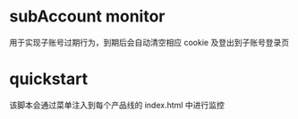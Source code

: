 # subAccount monitor
  用于实现子账号过期行为，到期后会自动清空相应 cookie 及登出到子账号登录页

# quickstart
  该脚本会通过菜单注入到每个产品线的 index.html 中进行监控
